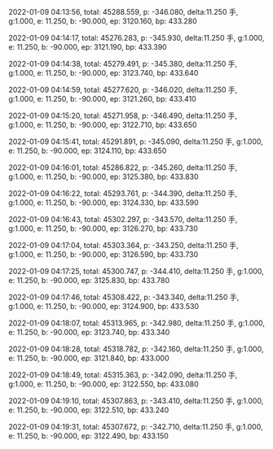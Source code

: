 2022-01-09 04:13:56, total: 45288.559, p: -346.080, delta:11.250 手, g:1.000, e: 11.250, b: -90.000, ep: 3120.160, bp: 433.280

2022-01-09 04:14:17, total: 45276.283, p: -345.930, delta:11.250 手, g:1.000, e: 11.250, b: -90.000, ep: 3121.190, bp: 433.390

2022-01-09 04:14:38, total: 45279.491, p: -345.380, delta:11.250 手, g:1.000, e: 11.250, b: -90.000, ep: 3123.740, bp: 433.640

2022-01-09 04:14:59, total: 45277.620, p: -346.020, delta:11.250 手, g:1.000, e: 11.250, b: -90.000, ep: 3121.260, bp: 433.410

2022-01-09 04:15:20, total: 45271.958, p: -346.490, delta:11.250 手, g:1.000, e: 11.250, b: -90.000, ep: 3122.710, bp: 433.650

2022-01-09 04:15:41, total: 45291.891, p: -345.090, delta:11.250 手, g:1.000, e: 11.250, b: -90.000, ep: 3124.110, bp: 433.650

2022-01-09 04:16:01, total: 45286.822, p: -345.260, delta:11.250 手, g:1.000, e: 11.250, b: -90.000, ep: 3125.380, bp: 433.830

2022-01-09 04:16:22, total: 45293.761, p: -344.390, delta:11.250 手, g:1.000, e: 11.250, b: -90.000, ep: 3124.330, bp: 433.590

2022-01-09 04:16:43, total: 45302.297, p: -343.570, delta:11.250 手, g:1.000, e: 11.250, b: -90.000, ep: 3126.270, bp: 433.730

2022-01-09 04:17:04, total: 45303.364, p: -343.250, delta:11.250 手, g:1.000, e: 11.250, b: -90.000, ep: 3126.590, bp: 433.730

2022-01-09 04:17:25, total: 45300.747, p: -344.410, delta:11.250 手, g:1.000, e: 11.250, b: -90.000, ep: 3125.830, bp: 433.780

2022-01-09 04:17:46, total: 45308.422, p: -343.340, delta:11.250 手, g:1.000, e: 11.250, b: -90.000, ep: 3124.900, bp: 433.530

2022-01-09 04:18:07, total: 45313.965, p: -342.980, delta:11.250 手, g:1.000, e: 11.250, b: -90.000, ep: 3123.740, bp: 433.340

2022-01-09 04:18:28, total: 45318.782, p: -342.160, delta:11.250 手, g:1.000, e: 11.250, b: -90.000, ep: 3121.840, bp: 433.000

2022-01-09 04:18:49, total: 45315.363, p: -342.090, delta:11.250 手, g:1.000, e: 11.250, b: -90.000, ep: 3122.550, bp: 433.080

2022-01-09 04:19:10, total: 45307.863, p: -343.410, delta:11.250 手, g:1.000, e: 11.250, b: -90.000, ep: 3122.510, bp: 433.240

2022-01-09 04:19:31, total: 45307.672, p: -342.710, delta:11.250 手, g:1.000, e: 11.250, b: -90.000, ep: 3122.490, bp: 433.150